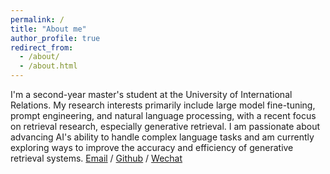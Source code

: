 ```yaml
---
permalink: /
title: "About me"
author_profile: true
redirect_from: 
  - /about/
  - /about.html
---
```


I'm a second-year master's student at the University of International Relations. My research interests primarily include large model fine-tuning, prompt engineering, and natural language processing, with a recent focus on retrieval research, especially generative retrieval. I am passionate about advancing AI's ability to handle complex language tasks and am currently exploring ways to improve the accuracy and efficiency of generative retrieval systems.
[Email](wyliyingxu@163.com) / [Github](https://github.com/isaacli2000) / [Wechat](../images/wechat.jpg) 
